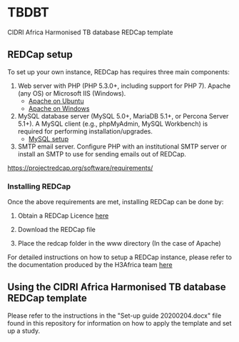 # TBDBT
CIDRI Africa Harmonised TB database REDCap template

## REDCap setup

To set up your own instance, REDCap has requires three main components:

1. Web server with PHP (PHP 5.3.0+, including support for PHP 7). Apache (any OS) or Microsoft IIS (Windows).
    - [Apache on Ubuntu](https://ubuntu.com/tutorials/install-and-configure-apache#1-overview)
    - [Apache on Windows](https://httpd.apache.org/docs/2.4/platform/windows.html)
2. MySQL database server (MySQL 5.0+, MariaDB 5.1+, or Percona Server 5.1+). A MySQL client (e.g., phpMyAdmin, MySQL Workbench) is required for performing installation/upgrades.
    - [MySQL setup](https://dev.mysql.com/doc/mysql-installation-excerpt/5.7/en/)
3. SMTP email server. Configure PHP with an institutional SMTP server or install an SMTP to use for sending emails out of REDCap.

https://projectredcap.org/software/requirements/


### Installing REDCap

Once the above requirements are met, installing REDCap can be done by:

1. Obtain a REDCap Licence [here](https://projectredcap.org/partners/join/)

2. Download the REDCap file

3. Place the redcap folder in the www directory (In the case of Apache)

For detailed instructions on how to setup a REDCap instance, please refer to the documentation produced by the H3Africa team [here](https://www.h3abionet.org/images/DataAndStandards/REDCap/Basic_Steps_and_Requirements_for_setting_up_REDCap.pdf)


## Using the CIDRI Africa Harmonised TB database REDCap template

Please refer to the instructions in the "Set-up guide 20200204.docx" file found in this repository for information on how to apply the template and set up a study.


